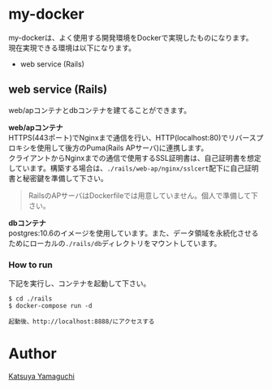 # my-docker

my-dockerは、よく使用する開発環境をDockerで実現したものになります。  
現在実現できる環境は以下になります。  

- web service (Rails)  

## web service (Rails)
web/apコンテナとdbコンテナを建てることができます。  

**web/apコンテナ**  
HTTPS(443ポート)でNginxまで通信を行い、HTTP(localhost:80)でリバースプロキシを使用して後方のPuma(Rails APサーバ)に連携します。  
クライアントからNginxまでの通信で使用するSSL証明書は、自己証明書を想定しています。構築する場合は、`./rails/web-ap/nginx/sslcert`配下に自己証明書と秘密鍵を準備して下さい。  
> RailsのAPサーバはDockerfileでは用意していません。個人で準備して下さい。

**dbコンテナ**  
postgres:10.6のイメージを使用しています。また、データ領域を永続化させるためにローカルの`./rails/db`ディレクトリをマウントしています。  


### How to run
下記を実行し、コンテナを起動して下さい。  
```
$ cd ./rails
$ docker-compose run -d

起動後、http://localhost:8888/にアクセスする
```

# Author
[Katsuya Yamaguchi](https://github.com/katsuya-yamaguchi)
